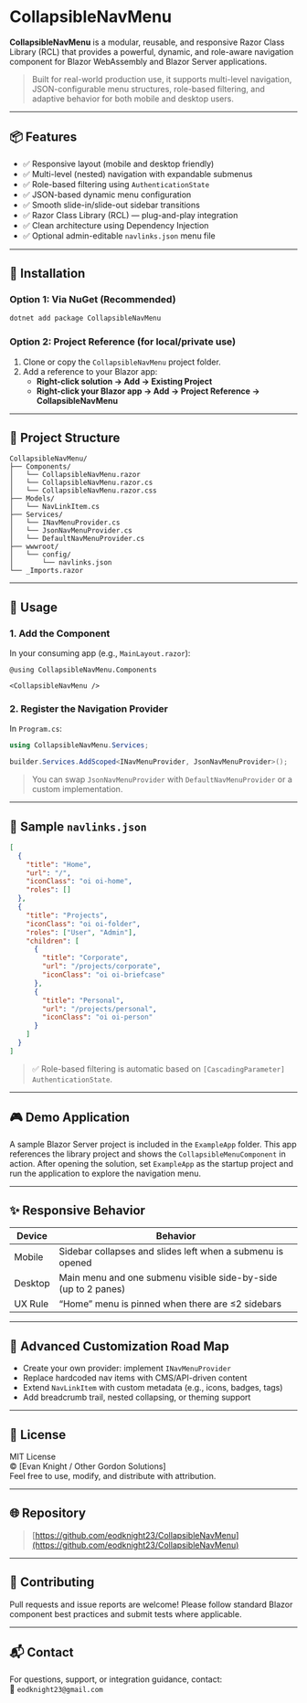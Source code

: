 # CollapsibleNavMenu

**CollapsibleNavMenu** is a modular, reusable, and responsive Razor Class Library (RCL) that provides a powerful, dynamic, and role-aware navigation component for Blazor WebAssembly and Blazor Server applications.

> Built for real-world production use, it supports multi-level navigation, JSON-configurable menu structures, role-based filtering, and adaptive behavior for both mobile and desktop users.

---

## 📦 Features

- ✅ Responsive layout (mobile and desktop friendly)
- ✅ Multi-level (nested) navigation with expandable submenus
- ✅ Role-based filtering using `AuthenticationState`
- ✅ JSON-based dynamic menu configuration
- ✅ Smooth slide-in/slide-out sidebar transitions
- ✅ Razor Class Library (RCL) — plug-and-play integration
- ✅ Clean architecture using Dependency Injection
- ✅ Optional admin-editable `navlinks.json` menu file

---

## 🚀 Installation

### Option 1: Via NuGet (Recommended)
```bash
dotnet add package CollapsibleNavMenu
```

### Option 2: Project Reference (for local/private use)
1. Clone or copy the `CollapsibleNavMenu` project folder.
2. Add a reference to your Blazor app:
   - **Right-click solution → Add → Existing Project**
   - **Right-click your Blazor app → Add → Project Reference → CollapsibleNavMenu**

---

## 📁 Project Structure

```
CollapsibleNavMenu/
├── Components/
│   └── CollapsibleNavMenu.razor
│   └── CollapsibleNavMenu.razor.cs
│   └── CollapsibleNavMenu.razor.css
├── Models/
│   └── NavLinkItem.cs
├── Services/
│   └── INavMenuProvider.cs
│   └── JsonNavMenuProvider.cs
│   └── DefaultNavMenuProvider.cs
├── wwwroot/
│   └── config/
│       └── navlinks.json
└── _Imports.razor
```

---

## 🧠 Usage

### 1. **Add the Component**
In your consuming app (e.g., `MainLayout.razor`):

```razor
@using CollapsibleNavMenu.Components

<CollapsibleNavMenu />
```

### 2. **Register the Navigation Provider**
In `Program.cs`:

```csharp
using CollapsibleNavMenu.Services;

builder.Services.AddScoped<INavMenuProvider, JsonNavMenuProvider>();
```

> You can swap `JsonNavMenuProvider` with `DefaultNavMenuProvider` or a custom implementation.

---

## 📄 Sample `navlinks.json`

```json
[
  {
    "title": "Home",
    "url": "/",
    "iconClass": "oi oi-home",
    "roles": []
  },
  {
    "title": "Projects",
    "iconClass": "oi oi-folder",
    "roles": ["User", "Admin"],
    "children": [
      {
        "title": "Corporate",
        "url": "/projects/corporate",
        "iconClass": "oi oi-briefcase"
      },
      {
        "title": "Personal",
        "url": "/projects/personal",
        "iconClass": "oi oi-person"
      }
    ]
  }
]
```

> ✅ Role-based filtering is automatic based on `[CascadingParameter] AuthenticationState`.

---

## 🎮 Demo Application

A sample Blazor Server project is included in the `ExampleApp` folder. This app
references the library project and shows the `CollapsibleMenuComponent` in
action. After opening the solution, set `ExampleApp` as the startup project and
run the application to explore the navigation menu.

---

## ✨ Responsive Behavior

| Device | Behavior |
|--------|----------|
| Mobile | Sidebar collapses and slides left when a submenu is opened |
| Desktop | Main menu and one submenu visible side-by-side (up to 2 panes) |
| UX Rule | “Home” menu is pinned when there are ≤2 sidebars |

---

## 🔌 Advanced Customization Road Map

- Create your own provider: implement `INavMenuProvider`
- Replace hardcoded nav items with CMS/API-driven content
- Extend `NavLinkItem` with custom metadata (e.g., icons, badges, tags)
- Add breadcrumb trail, nested collapsing, or theming support

---

## 📜 License

MIT License  
© [Evan Knight / Other Gordon Solutions]  
Feel free to use, modify, and distribute with attribution.

---

## 🌐 Repository

> [https://github.com/eodknight23/CollapsibleNavMenu](https://github.com/eodknight23/CollapsibleNavMenu)

---

## 🙌 Contributing

Pull requests and issue reports are welcome! Please follow standard Blazor component best practices and submit tests where applicable.

---

## 📬 Contact

For questions, support, or integration guidance, contact:  
📧 `eodknight23@gmail.com`

